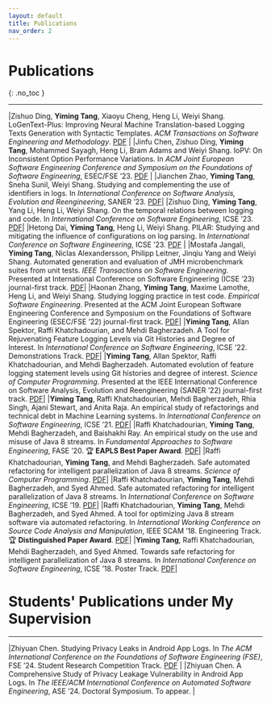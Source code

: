 ```yaml
---
layout: default
title: Publications
nav_order: 2
---
```


# Publications
{: .no_toc }

----

|Zishuo Ding, **Yiming Tang**, Xiaoyu Cheng, Heng Li, Weiyi Shang. LoGenText-Plus: Improving Neural Machine Translation-based Logging Texts Generation with Syntactic Templates. *ACM Transactions on Software Engineering and Methodology*. [PDF](https://ece.uwaterloo.ca/~wshang/pubs/Ding_TOSEM.pdf) |
|Jinfu Chen, Zishuo Ding, **Yiming Tang**, Mohammed Sayagh, Heng Li, Bram Adams and Weiyi Shang. IoPV: On Inconsistent Option Performance Variations. In *ACM Joint European Software Engineering Conference and Symposium on the Foundations of Software Engineering*, ESEC/FSE ’23. [PDF](https://ece.uwaterloo.ca/~wshang/pubs/FSE_2023_JINFU.pdf) |
|Jianchen Zhao, **Yiming Tang**, Sneha Sunil, Weiyi Shang. Studying and complementing the use of identifiers in logs. In *International Conference on Software Analysis, Evolution and Reengineering*, SANER ’23. [PDF](https://users.encs.concordia.ca/~shang/pubs/SANER2023_Jianchen.pdf)| 
|Zishuo Ding, **Yiming Tang**, Yang Li, Heng Li, Weiyi Shang. On the temporal relations between logging and code. In *International Conference on Software Engineering*, ICSE ’23. [PDF](https://users.encs.concordia.ca/~shang/pubs/ICSE2023_ZISHUO.pdf)| 
|Hetong Dai, **Yiming Tang**, Heng Li, Weiyi Shang. PILAR: Studying and mitigating the influence of configurations on log parsing. In *International Conference on Software Engineering*, ICSE ’23. [PDF](https://users.encs.concordia.ca/~shang/pubs/ICSE2023_HETONG.pdf) | 
|Mostafa Jangali, **Yiming Tang**, Niclas Alexandersson, Philipp Leitner, Jinqiu Yang and Weiyi Shang. Automated generation and evaluation of JMH microbenchmark suites from unit tests. *IEEE Transactions on Software Engineering*. Presented at International Conference on Software Engineering (ICSE ’23) journal-first track. [PDF](https://users.encs.concordia.ca/~shang/pubs/MOSTAFA_TSE_2022.pdf)|
|Haonan Zhang, **Yiming Tang**, Maxime Lamothe, Heng Li, and Weiyi Shang. Studying logging practice in test code. *Empirical Software Engineering*. Presented at the ACM Joint European Software Engineering Conference and Symposium on the Foundations of Software Engineering (ESEC/FSE ’22) journal-first track. [PDF](https://users.encs.concordia.ca/~shang/pubs/EMSE_Haonan_2022.pdf)|
|**Yiming Tang**, Allan Spektor, Raffi Khatchadourian, and Mehdi Bagherzadeh. A Tool for Rejuvenating Feature Logging Levels via Git Histories and Degree of Interest. In *International Conference on Software Engineering*, ICSE ’22. Demonstrations Track. [PDF](https://academicworks.cuny.edu/cgi/viewcontent.cgi?article=1747&context=hc_pubs)|
|**Yiming Tang**, Allan Spektor, Raffi Khatchadourian, and Mehdi Bagherzadeh. Automated evolution of feature logging statement levels using Git histories and degree of interest. *Science of Computer Programming*. Presented at the IEEE International Conference on Software Analysis, Evolution and Reengineering (SANER ’22) journal-first track. [PDF](https://arxiv.org/pdf/2104.07736.pdf)|
|**Yiming Tang**, Raffi Khatchadourian, Mehdi Bagherzadeh, Rhia Singh, Ajani Stewart, and Anita Raja. An empirical study of refactorings and technical debt in Machine Learning systems. In *International Conference on Software Engineering*, ICSE ’21. [PDF](https://academicworks.cuny.edu/cgi/viewcontent.cgi?article=1723&context=hc_pubs)|
|Raffi Khatchadourian, **Yiming Tang**, Mehdi Bagherzadeh, and Baishakhi Ray. An empirical study on the use and misuse of Java 8 streams. In *Fundamental Approaches to Software Engineering*, FASE ’20. 🏆 **EAPLS Best Paper Award**. [PDF](https://academicworks.cuny.edu/cgi/viewcontent.cgi?article=1656&context=hc_pubs)|
|Raffi Khatchadourian, **Yiming Tang**, and Mehdi Bagherzadeh. Safe automated refactoring for intelligent parallelization of Java 8 streams. *Science of Computer Programming*. [PDF](https://academicworks.cuny.edu/cgi/viewcontent.cgi?article=1669&context=hc_pubs)|
|Raffi Khatchadourian, **Yiming Tang**, Mehdi Bagherzadeh, and Syed Ahmed. Safe automated refactoring for intelligent parallelization of Java 8 streams. In *International Conference on Software Engineering*, ICSE ’19. [PDF](https://academicworks.cuny.edu/cgi/viewcontent.cgi?article=1521&context=hc_pubs)|
|Raffi Khatchadourian, **Yiming Tang**, Mehdi Bagherzadeh, and Syed Ahmed. A tool for optimizing Java 8 stream software via automated refactoring. In *International Working Conference on Source Code Analysis and Manipulation*, IEEE SCAM ’18. Engineering Track. 🏆 **Distinguished Paper Award**. [PDF](https://academicworks.cuny.edu/cgi/viewcontent.cgi?article=1475&context=hc_pubs)|
|**Yiming Tang**, Raffi Khatchadourian, Mehdi Bagherzadeh, and Syed Ahmed. Towards safe refactoring for intelligent parallelization of Java 8 streams. In *International Conference on Software Engineering*, ICSE ’18. Poster Track. [PDF](https://academicworks.cuny.edu/cgi/viewcontent.cgi?article=1403&context=hc_pubs)|

# Students' Publications under My Supervision

----

|Zhiyuan Chen. Studying Privacy Leaks in Android App Logs. In *The ACM International Conference on the Foundations of Software Engineering (FSE)*, FSE ’24. Student Research Competition Track. [PDF](https://dl.acm.org/doi/10.1145/3663529.3664461) |
|Zhiyuan Chen. A Comprehensive Study of Privacy Leakage Vulnerability in Android App Logs. In *The IEEE/ACM International Conference on Automated Software Engineering*, ASE ’24. Doctoral Symposium. To appear. |
